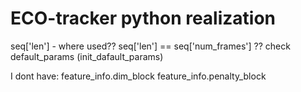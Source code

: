 # ECO-tracker python realization

seq['len'] - where used??
seq['len'] == seq['num_frames'] ??
check default_params (init_dafault_params)

I dont have:
feature_info.dim_block
feature_info.penalty_block
